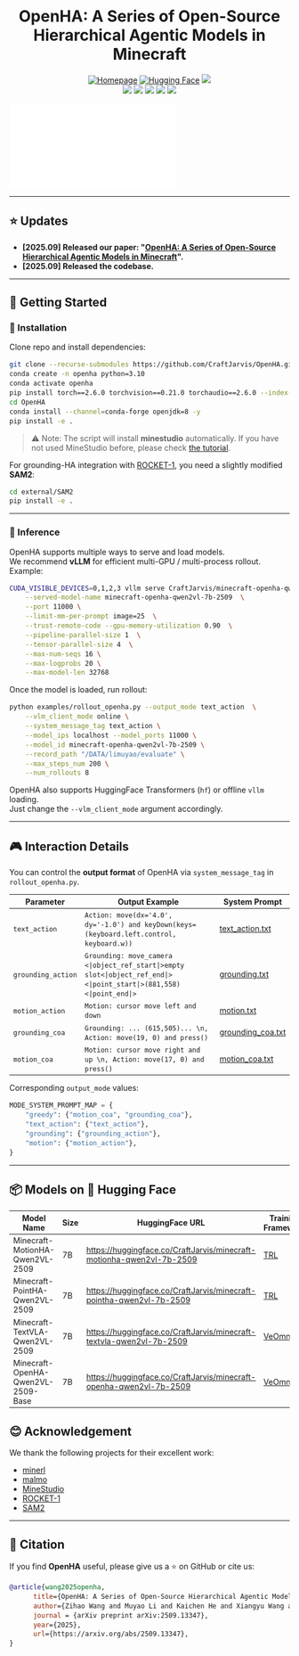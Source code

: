 # <center> OpenHA: A Series of Open-Source Hierarchical Agentic Models in Minecraft</center>

<div align="center">
    <a href="https://craftjarvis.github.io/"><img alt="Homepage" src="https://img.shields.io/badge/%20CraftJarvis-HomePage-ffc107?color=blue&logoColor=white"/></a>
    <a href="https://huggingface.co/CraftJarvis"><img alt="Hugging Face" src="https://img.shields.io/badge/%F0%9F%A4%97%20Hugging%20Face-CraftJarvis-ffc107?color=3b65ab&logoColor=white"/></a>
    <a href="https://github.com/CraftJarvis/OpenHA/blob/master/LICENSE"><img src="https://img.shields.io/badge/Code License-MIT-blue"/></a>
</div>

<div align="center">	
    <a href="https://arxiv.org/abs/2509.13347"><img src="https://img.shields.io/badge/arXiv-2509.13347-b31b1b.svg"></a>
    <a href="https://huggingface.co/collections/CraftJarvis/openha-68c5248493fc6672b3ccaa29"><img src="https://img.shields.io/badge/Model-Released-green"/></a>
    <a href="https://huggingface.co/collections/CraftJarvis/openha-68c5248493fc6672b3ccaa29"><img src="https://img.shields.io/badge/Dataset-Released-orange"/></a>
    <a href="https://github.com/CraftJarvis/OpenHA"><img src="https://visitor-badge.laobi.icu/badge?page_id=CraftJarvis.OpenHA"/></a>
    <a href="https://github.com/CraftJarvis/OpenHA"><img src="https://img.shields.io/github/stars/CraftJarvis/OpenHA"/></a>
</div>

![framework](./openagents/assets/doc/framework.pdf)

---

## ⭐️ Updates
- **[2025.09] Released our paper: "[OpenHA: A Series of Open-Source Hierarchical Agentic Models in Minecraft](https://arxiv.org/abs/2509.13347)".**
- **[2025.09] Released the codebase.**

---

## 🎈 Getting Started

### 🔧 Installation
Clone repo and install dependencies:

```sh
git clone --recurse-submodules https://github.com/CraftJarvis/OpenHA.git
conda create -n openha python=3.10
conda activate openha
pip install torch==2.6.0 torchvision==0.21.0 torchaudio==2.6.0 --index-url https://download.pytorch.org/whl/cu124  # check your CUDA version
cd OpenHA
conda install --channel=conda-forge openjdk=8 -y
pip install -e .
```

> ⚠️ Note: The script will install **minestudio** automatically. If you have not used MineStudio before, please check [the tutorial](https://craftjarvis.github.io/MineStudio/overview/getting-started.html).

For grounding-HA integration with [ROCKET-1](), you need a slightly modified **SAM2**:
```sh
cd external/SAM2
pip install -e .
```

---

### 🚀 Inference
OpenHA supports multiple ways to serve and load models.  
We recommend **vLLM** for efficient multi-GPU / multi-process rollout. Example:

```sh
CUDA_VISIBLE_DEVICES=0,1,2,3 vllm serve CraftJarvis/minecraft-openha-qwen2vl-7b-2509  \
    --served-model-name minecraft-openha-qwen2vl-7b-2509  \
    --port 11000 \
    --limit-mm-per-prompt image=25  \
    --trust-remote-code --gpu-memory-utilization 0.90  \
    --pipeline-parallel-size 1  \
    --tensor-parallel-size 4  \
    --max-num-seqs 16 \
    --max-logprobs 20 \
    --max-model-len 32768
```

Once the model is loaded, run rollout:

```sh
python examples/rollout_openha.py --output_mode text_action  \
    --vlm_client_mode online \
    --system_message_tag text_action \
    --model_ips localhost --model_ports 11000 \
    --model_id minecraft-openha-qwen2vl-7b-2509 \
    --record_path "/DATA/limuyao/evaluate" \
    --max_steps_num 200 \
    --num_rollouts 8
```

OpenHA also supports HuggingFace Transformers (`hf`) or offline `vllm` loading.  
Just change the `--vlm_client_mode` argument accordingly.

---

## 🎮 Interaction Details

You can control the **output format** of OpenHA via `system_message_tag` in `rollout_openha.py`.

| Parameter          | Output Example                                                                                                       | System Prompt                                                                 |
|--------------------|-----------------------------------------------------------------------------------------------------------------------|--------------------------------------------------------------------------------|
| `text_action`      | `Action: move(dx='4.0', dy='-1.0') and keyDown(keys=(keyboard.left.control, keyboard.w))`                            | [text_action.txt](./openagents/assets/system_prompt/text_action.txt)                      |
| `grounding_action` | `Grounding: move_camera <\|object_ref_start\|>empty slot<\|object_ref_end\|><\|point_start\|>(881,558)<\|point_end\|>` | [grounding.txt](./openagents/assets/system_prompt/grounding.txt)                          |
| `motion_action`    | `Motion: cursor move left and down`                                                                                  | [motion.txt](./openagents/assets/system_prompt/motion.txt)                                |
| `grounding_coa`    | `Grounding: ... (615,505)... \n, Action: move(19, 0) and press()`                                                    | [grounding_coa.txt](./openagents/assets/system_prompt/grounding_coa.txt)                  |
| `motion_coa`       | `Motion: cursor move right and up \n, Action: move(17, 0) and press()`                                               | [motion_coa.txt](./openagents/assets/system_prompt/motion_coa.txt)                        |

Corresponding `output_mode` values:  

```python
MODE_SYSTEM_PROMPT_MAP = {
    "greedy": {"motion_coa", "grounding_coa"},
    "text_action": {"text_action"},
    "grounding": {"grounding_action"},
    "motion": {"motion_action"},
}
```

---

## 📦 Models on 🤗 Hugging Face

| Model Name                           | Size | HuggingFace URL                                                                                     | Training Framework                                   |
|--------------------------------------|------|-----------------------------------------------------------------------------------------------------|------------------------------------------------------|
| Minecraft-MotionHA-Qwen2VL-2509      | 7B   | https://huggingface.co/CraftJarvis/minecraft-motionha-qwen2vl-7b-2509                               | [TRL](https://github.com/huggingface/trl)            |
| Minecraft-PointHA-Qwen2VL-2509       | 7B   | https://huggingface.co/CraftJarvis/minecraft-pointha-qwen2vl-7b-2509                                | [TRL](https://github.com/huggingface/trl)            |
| Minecraft-TextVLA-Qwen2VL-2509       | 7B   | https://huggingface.co/CraftJarvis/minecraft-textvla-qwen2vl-7b-2509                                | [VeOmni](https://github.com/ByteDance-Seed/VeOmni)   |
| Minecraft-OpenHA-Qwen2VL-2509-Base   | 7B   | https://huggingface.co/CraftJarvis/minecraft-openha-qwen2vl-7b-2509                                 | [VeOmni](https://github.com/ByteDance-Seed/VeOmni)   |



## 😊 Acknowledgement
We thank the following projects for their excellent work:  
- [minerl](https://github.com/minerllabs/minerl)  
- [malmo](https://github.com/microsoft/malmo)  
- [MineStudio](https://github.com/CraftJarvis/MineStudio/tree/master)  
- [ROCKET-1](https://github.com/CraftJarvis/ROCKET-1)  
- [SAM2](https://github.com/facebookresearch/sam2)  


---

## 📝 Citation
If you find **OpenHA** useful, please give us a ⭐ on GitHub or cite us:

```bibtex
@article{wang2025openha,
      title={OpenHA: A Series of Open-Source Hierarchical Agentic Models in Minecraft}, 
      author={Zihao Wang and Muyao Li and Kaichen He and Xiangyu Wang and Zhancun Mu and Anji Liu and Yitao Liang},
      journal = {arXiv preprint arXiv:2509.13347},
      year={2025},
      url={https://arxiv.org/abs/2509.13347}, 
}
```
